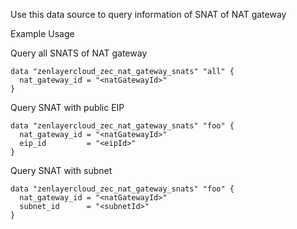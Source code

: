 Use this data source to query information of SNAT of NAT gateway

Example Usage

Query all SNATS of NAT gateway

```hcl
data "zenlayercloud_zec_nat_gateway_snats" "all" {
  nat_gateway_id = "<natGatewayId>"
}
```

Query SNAT with public EIP

```hcl
data "zenlayercloud_zec_nat_gateway_snats" "foo" {
  nat_gateway_id = "<natGatewayId>"
  eip_id         = "<eipId>"
}
```

Query SNAT with subnet

```hcl
data "zenlayercloud_zec_nat_gateway_snats" "foo" {
  nat_gateway_id = "<natGatewayId>"
  subnet_id      = "<subnetId>"
}
```
